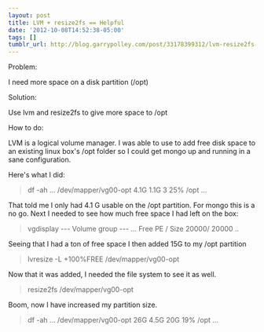 ```yaml
---
layout: post
title: LVM + resize2fs == Helpful
date: '2012-10-08T14:52:38-05:00'
tags: []
tumblr_url: http://blog.garrypolley.com/post/33178399312/lvm-resize2fs-helpful
---
```

Problem:

I need more space on a disk partition (/opt)

Solution:

Use lvm and resize2fs to give more space to /opt

How to do:

LVM is a logical volume manager.  I was able to use to add free disk space to an existing linux box's /opt folder so I could get mongo up and running in a sane configuration.

Here's what I did:

> df -ah
...
/dev/mapper/vg00-opt
                       4.1G  1.1G   3 25% /opt
...


That told me I only had 4.1 G usable on the /opt partition.  For mongo this is a no go.  Next I needed to see how much free space I had left on the box:

>vgdisplay
  --- Volume group ---
...
  Free  PE / Size       20000/ 20000
..


Seeing that I had a ton of free space I then added 15G to my /opt partition

> lvresize -L +100%FREE /dev/mapper/vg00-opt


Now that it was added, I needed the file system to see it as well.

> resize2fs /dev/mapper/vg00-opt


Boom, now I have increased my partition size.

> df -ah
...
/dev/mapper/vg00-opt
                       26G  4.5G   20G  19% /opt
...
